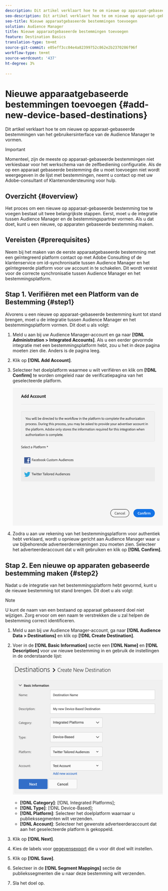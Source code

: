 ```yaml
---
description: Dit artikel verklaart hoe te om nieuwe op apparaat-gebaseerde bestemmingen van het gebruikersinterface van de Audience Manager te vormen.
seo-description: Dit artikel verklaart hoe te om nieuwe op apparaat-gebaseerde bestemmingen van het gebruikersinterface van de Audience Manager te vormen.
seo-title: Nieuwe apparaatgebaseerde bestemmingen toevoegen
solution: Audience Manager
title: Nieuwe apparaatgebaseerde bestemmingen toevoegen
feature: Destination Basics
translation-type: tm+mt
source-git-commit: e05eff3cc04e4a82399752c862e2b2370286f96f
workflow-type: tm+mt
source-wordcount: '437'
ht-degree: 3%

---
```



# Nieuwe apparaatgebaseerde bestemmingen toevoegen {#add-new-device-based-destinations}

Dit artikel verklaart hoe te om nieuwe op apparaat-gebaseerde bestemmingen van het gebruikersinterface van de Audience Manager te vormen.

>[!IMPORTANT]
>
>Momenteel, zijn de meeste op apparaat-gebaseerde bestemmingen niet verkiesbaar voor het werkschema van de zelfbediening configuratie. Als de op een apparaat gebaseerde bestemming die u moet toevoegen niet wordt weergegeven in de lijst met bestemmingen, neemt u contact op met uw Adobe-consultant of Klantenondersteuning voor hulp.

## Overzicht {#overview}

Het proces om een nieuwe op apparaat-gebaseerde bestemming toe te voegen bestaat uit twee belangrijkste stappen. Eerst, moet u de integratie tussen Audience Manager en de bestemmingspartner vormen. Als u dat doet, kunt u een nieuwe, op apparaten gebaseerde bestemming maken.

## Vereisten {#prerequisites}

Neem bij het maken van de eerste apparaatgebaseerde bestemming met een geïntegreerd platform contact op met Adobe Consulting of de klantenservice om id-synchronisatie tussen Audience Manager en het geïntegreerde platform voor uw account in te schakelen. Dit wordt vereist voor de correcte synchronisatie tussen Audience Manager en het bestemmingsplatform.

## Stap 1. Verifiëren met een Platform van de Bestemming {#step1}

Alvorens u een nieuwe op apparaat-gebaseerde bestemming kunt tot stand brengen, moet u de integratie tussen Audience Manager en het bestemmingsplatform vormen. Dit doet u als volgt:

1. Meld u aan bij uw Audience Manager-account en ga naar **[!DNL Administration > Integrated Accounts]**. Als u een eerder gevormde integratie met een bestemmingsplatform hebt, zou u het in deze pagina moeten zien die. Anders is de pagina leeg.
1. Klik op **[!DNL Add Account]**.
1. Selecteer het doelplatform waarmee u wilt verifiëren en klik om **[!DNL Confirm]** te worden omgeleid naar de verificatiepagina van het geselecteerde platform.

   ![geïntegreerde platforms](assets/dbd-integrated-platforms.png)

1. Zodra u aan uw rekening van het bestemmingsplatform voor authentiek hebt verklaard, wordt u opnieuw gericht aan Audience Manager waar u uw bijbehorende adverteerderrekeningen zou moeten zien. Selecteer het adverteerderaccount dat u wilt gebruiken en klik op **[!DNL Confirm]**.

## Stap 2. Een nieuwe op apparaten gebaseerde bestemming maken {#step2}

Nadat u de integratie van het bestemmingsplatform hebt gevormd, kunt u de nieuwe bestemming tot stand brengen. Dit doet u als volgt:

>[!NOTE]
>
>U kunt de naam van een bestaand op apparaat gebaseerd doel niet wijzigen. Zorg ervoor om een naam te verstrekken die u zal helpen de bestemming correct identificeren.

1. Meld u aan bij uw Audience Manager-account, ga naar **[!DNL Audience Data > Destinations]** en klik op **[!DNL Create Destination]**.
1. Voer in de **[!DNL Basic Information]** sectie een **[!DNL Name]** en **[!DNL Description]** voor uw nieuwe bestemming in en gebruik de instellingen in de onderstaande lijst:

   ![instellen](assets/dbd-new-basic.png)

   * **[!DNL Category]**: [!DNL Integrated Platforms];
   * **[!DNL Type]**: [!DNL Device-Based];
   * **[!DNL Platform]**: Selecteer het doelplatform waarnaar u publiekssegmenten wilt verzenden.
   * **[!DNL Account]**: Selecteer het gewenste adverteerderaccount dat aan het geselecteerde platform is gekoppeld.
1. Klik op **[!DNL Next]**.
1. Kies de labels voor [gegevensexport](/help/using/features/data-export-controls.md#controls-labels) die u voor dit doel wilt instellen.
1. Klik op **[!DNL Save]**.
1. Selecteer in de **[!DNL Segment Mappings]** sectie de publiekssegmenten die u naar deze bestemming wilt verzenden.
1. Sla het doel op.

